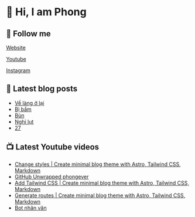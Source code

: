 # 👋 Hi, I am Phong

## 🔗 Follow me

[Website](https://phongever.netlify.app "Website")

[Youtube](https://www.youtube.com/@phongever "Youtube")

[Instagram](https://www.instagram.com/phongever "Instagram")

## 📝 Latest blog posts

<!-- BLOG-POST-LIST:START -->
- [Về làng ở lại](https://phongever.netlify.app/blog/v%E1%BB%81-l%C3%A0ng-%E1%BB%9F-l%E1%BA%A1i/)
- [Bị bầm](https://phongever.netlify.app/blog/b%E1%BB%8B-b%E1%BA%A7m/)
- [Bùn](https://phongever.netlify.app/blog/b%C3%B9n/)
- [Nghỉ lụt](https://phongever.netlify.app/blog/ngh%E1%BB%89-l%E1%BB%A5t/)
- [27](https://phongever.netlify.app/blog/27/)
<!-- BLOG-POST-LIST:END -->

## 📺 Latest Youtube videos

<!-- YOUTUBE-VIDEO-LIST:START -->
- [Change styles | Create minimal blog theme with Astro, Tailwind CSS, Markdown](https://www.youtube.com/watch?v=0NjEU9G8pbc)
- [GitHub Unwrapped phongever](https://www.youtube.com/watch?v=AwBzj8IfAO8)
- [Add Tailwind CSS | Create minimal blog theme with Astro, Tailwind CSS, Markdown](https://www.youtube.com/watch?v=VzviE67fiyI)
- [Generate routes | Create minimal blog theme with Astro, Tailwind CSS, Markdown](https://www.youtube.com/watch?v=gnTgW3p8wnQ)
- [Bot nhân văn](https://www.youtube.com/watch?v=nHiAC3g-F0w)
<!-- YOUTUBE-VIDEO-LIST:END -->
